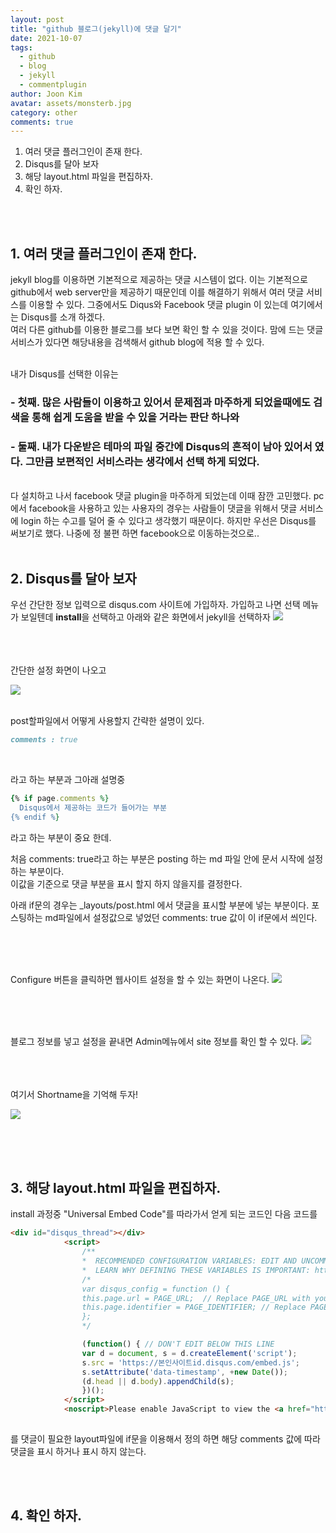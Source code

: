 ```yaml
---
layout: post
title: "github 블로그(jekyll)에 댓글 달기"
date: 2021-10-07
tags:
  - github
  - blog
  - jekyll
  - commentplugin
author: Joon Kim
avatar: assets/monsterb.jpg
category: other
comments: true
---
```


1. 여러 댓글 플러그인이 존재 한다. 
2. Disqus를 달아 보자 
3. 해당 layout.html 파일을 편집하자. 
4. 확인 하자. 

<br>
<br>


## 1. 여러 댓글 플러그인이 존재 한다. 
jekyll blog를 이용하면 기본적으로 제공하는 댓글 시스템이 없다. 
이는 기본적으로 github에서 web server만을 제공하기 때문인데 이를 해결하기 위해서 여러 댓글 서비스를 이용할 수 있다. 그중에서도 Diqus와 Facebook 댓글 plugin 이 있는데 여기에서는 Disqus를 소개 하겠다.  
여러 다른 github를 이용한 블로그를 보다 보면 확인 할 수 있을 것이다. 맘에 드는 댓글 서비스가 있다면 해당내용을 검색해서 github blog에 적용 할 수 있다.  

<br>
내가 Disqus를 선택한 이유는 

### - 첫째. 많은 사람들이 이용하고 있어서 문제점과 마주하게 되었을때에도 검색을 통해 쉽게 도움을 받을 수 있을 거라는 판단 하나와 

### - 둘째. 내가 다운받은 테마의 파일 중간에 Disqus의 흔적이 남아 있어서 였다. 그만큼 보편적인 서비스라는 생각에서 선택 하게 되었다. 

<br>
다 설치하고 나서 facebook 댓글 plugin을 마주하게 되었는데 이때 잠깐 고민했다. pc에서 facebook을 사용하고 있는 사용자의 경우는 사람들이 댓글을 위해서 댓글 서비스에 login 하는 수고를 덜어 줄 수 있다고 생각했기 때문이다. 하지만 우선은 Disqus를 써보기로 했다. 나중에 정 불편 하면 facebook으로 이동하는것으로.. 


<br>
<br>

## 2. Disqus를 달아 보자 
우선 간단한 정보 입력으로 disqus.com 사이트에 가입하자. 
가입하고 나면 선택 메뉴가 보일텐데 **install**을 선택하고 아래와 같은 화면에서 jekyll을 선택하자 
![](/assets/post/2021/10th/1007-install-comment-plugin/install_plugin_01.png)

<br>
<br>
<br>
간단한 설정 화면이 나오고 

![](../../../assets/post/2021/10th/1007-install-comment-plugin/install_plugin_02.png)


<br>
post할파일에서 어떻게 사용할지 간략한 설명이 있다. 

```md
comments : true 
```
<br>  

라고 하는 부분과  그아래 설명중  
```ruby
{% if page.comments %}
  Disqus에서 제공하는 코드가 들어가는 부분 
{% endif %}
```

라고 하는 부분이 중요 한데. 

처음 comments: true라고 하는 부분은 posting 하는 md 파일 안에 문서 시작에 설정하는 부분이다.  
이값을 기준으로 댓글 부분을 표시 할지 하지 않을지를 결정한다. 

아래 if문의 경우는 _layouts/post.html 에서 댓글을 표시할 부분에 넣는 부분이다. 포스팅하는 md파일에서 설정값으로 넣었던 comments: true 값이 이 if문에서 씌인다. 

<br>
<br>
<br>


Configure 버튼을 클릭하면 웹사이트 설정을 할 수 있는 화면이 나온다. 
![](../../../assets/post/2021/10th/1007-install-comment-plugin/install_plugin_03.png)


<br>
<br>
<br>

블로그 정보를 넣고 설정을 끝내면 Admin메뉴에서 site 정보를 확인 할 수 있다. 
![](../../../assets/post/2021/10th/1007-install-comment-plugin/install_plugin_04.png)


<br>
<br>
<br>
여기서 Shortname을 기억해 두자! 

![](../../../assets/post/2021/10th/1007-install-comment-plugin/install_plugin_05.png)






<br>
<br>
<br>

## 3. 해당 layout.html 파일을 편집하자. 

install 과정중 "Universal Embed Code"를 따라가서 얻게 되는 코드인 다음 코드를 

```html
<div id="disqus_thread"></div>
            <script>
                /**
                *  RECOMMENDED CONFIGURATION VARIABLES: EDIT AND UNCOMMENT THE SECTION BELOW TO INSERT DYNAMIC VALUES FROM YOUR PLATFORM OR CMS.
                *  LEARN WHY DEFINING THESE VARIABLES IS IMPORTANT: https://disqus.com/admin/universalcode/#configuration-variables    */
                /*
                var disqus_config = function () {
                this.page.url = PAGE_URL;  // Replace PAGE_URL with your page's canonical URL variable
                this.page.identifier = PAGE_IDENTIFIER; // Replace PAGE_IDENTIFIER with your page's unique identifier variable
                };
                */

                (function() { // DON'T EDIT BELOW THIS LINE
                var d = document, s = d.createElement('script');
                s.src = 'https://본인사이트id.disqus.com/embed.js';
                s.setAttribute('data-timestamp', +new Date());
                (d.head || d.body).appendChild(s);
                })();
            </script>
            <noscript>Please enable JavaScript to view the <a href="https://disqus.com/?ref_noscript">comments powered by Disqus.</a></noscript>    
        
```

를 댓글이 필요한 layout파일에 if문을 이용해서 정의 하면 해당 comments 값에 따라 댓글을 표시 하거나 표시 하지 않는다. 


<br>
<br>

## 4. 확인 하자. 



<br>
<br>
<br>
<br>
<br>

